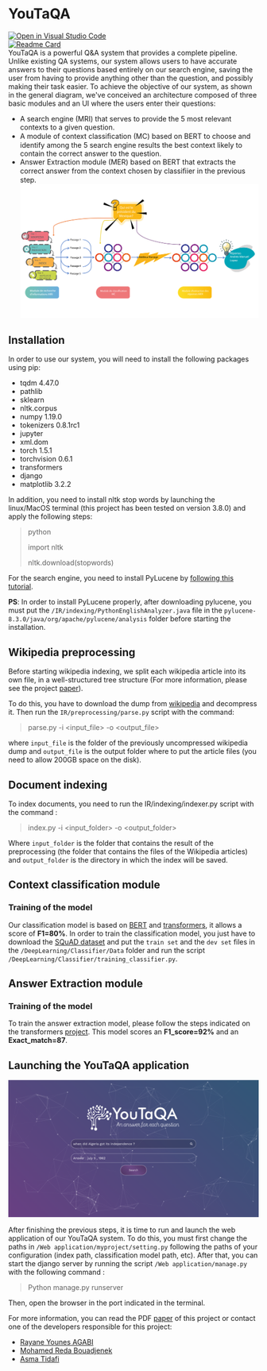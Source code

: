 # YouTaQA 
[![Open in Visual Studio Code](https://open.vscode.dev/badges/open-in-vscode.svg)](https://open.vscode.dev/AgabiYounes/YouTaQA) \
[![Readme Card](https://github-readme-stats.vercel.app/api/pin/?username=AgabiYounes&repo=github-readme-stats)](https://github.com/api/pin?username=anuraghazra&repo=github-readme-stats) \
YouTaQA is a powerful Q&A system that provides a complete pipeline. Unlike existing QA systems, our system allows users to have accurate answers to their questions based entirely on our search engine, saving the user from having to provide anything other than the question, and possibly making their task easier.
To achieve the objective of our system, as shown in the general diagram, we've conceived an architecture composed of three basic modules and an UI where the users enter their questions:

-   A search engine (MRI) that serves to provide the 5 most relevant contexts to a given question.
-   A module of context classiﬁcation (MC) based on BERT to choose and identify among the 5 search engine results the best context likely to contain the correct answer to the question.
-   Answer Extraction module (MER) based on BERT that extracts the correct answer from the context chosen by classiﬁier in the previous step.
    ![YouTaQA Structure](/Paper/Figures/schemaGlobal.png)

## Installation

In order to use our system, you will need to install the following packages using pip:

-   tqdm 4.47.0
-   pathlib
-   sklearn
-   nltk.corpus
-   numpy 1.19.0
-   tokenizers 0.8.1rc1
-   jupyter
-   xml.dom
-   torch  1.5.1
-   torchvision 0.6.1
-   transformers
-   django
-   matplotlib  3.2.2

In addition, you need to install nltk stop words by launching the linux/MacOS terminal (this project has been tested on version 3.8.0) and apply the following steps:

> python
>
> import nltk
>
> nltk.download(stopwords)

For the search engine, you need to install PyLucene by [following this tutorial](https://medium.com/@michaelaalcorn/how-to-use-pylucene-e2e2f540024c).

**PS**: In order to install PyLucene properly, after downloading pylucene, you must put the `/IR/indexing/PythonEnglishAnalyzer.java` file in the `pylucene-8.3.0/java/org/apache/pylucene/analysis` folder before starting the installation.

## Wikipedia preprocessing

Before starting wikipedia indexing, we split each wikipedia article into its own file, in a well-structured tree structure (For more information, please see the project [paper](/Paper)).

To do this, you have to download the dump from [wikipedia](https://tools.wmflabs.org/thibtools/dump-torrents/enwiki-20200401-pages-articles-multistream.xml.bz2.torrent) and decompress it. Then run the `IR/preprocessing/parse.py` script with the command: 

> parse.py -i &lt;input_file> -o &lt;output_file>

where `input_file` is the folder of the previously uncompressed wikipedia dump and `output_file` is the output folder where to put the article files (you need to allow 200GB space on the disk).

## Document indexing

To index documents, you need to run the IR/indexing/indexer.py script with the command :

> index.py -i &lt;input_folder> -o &lt;output_folder>

Where `input_folder` is the folder that contains the result of the preprocessing (the folder that contains the files of the Wikipedia articles) and `output_folder` is the directory in which the index will be saved.

## Context classification module

### Training of the model

Our classification model is based on [BERT](https://github.com/google-research/bert) and [transformers](https://github.com/huggingface/transformers), it allows a score of **F1=80%**. In order to train the classification model, you just have to download the [SQuAD dataset](https://rajpurkar.github.io/SQuAD-explorer/) and put the `train set` and the `dev set` files in the `/DeepLearning/Classifier/Data` folder and run the script `/DeepLearning/Classifier/training_classifier.py`.

## Answer Extraction module

### Training of the model

To train the answer extraction model, please follow the steps indicated on the transformers [project](https://github.com/huggingface/transformers/tree/master/examples/question-answering). This model scores an **F1_score=92%** and an **Exact_match=87**.

## Launching the YouTaQA application

![YouTaQA Logo](/Paper/Figures/exempleSystemeYouTaQA.png)

After finishing the previous steps, it is time to run and launch the web application of our YouTaQA system. To do this, you must first change the paths in `/Web application/myproject/setting.py` following the paths of your configuration (index path, classification model path, etc). After that, you can start the django server by running the script `/Web application/manage.py` with the following command : 

> Python manage.py runserver

Then, open the browser in the port indicated in the terminal.

For more information, you can read the PDF [paper](/Paper) of this project or contact one of the developers responsible for this project:

-   [Rayane Younes AGABI](https://github.com/AgabiYounes)
-   [Mohamed Reda Bouadjenek](https://github.com/rbouadjenek)
-   [Asma Tidafi](https://github.com/AsLibDev)
